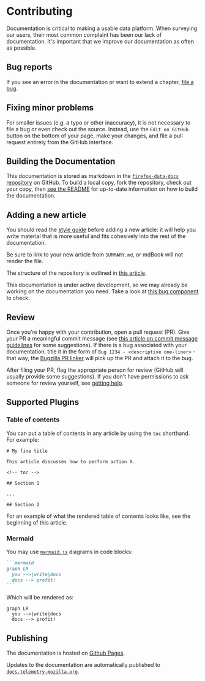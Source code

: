 # Contributing

Documentation is critical to making a usable data platform.
When surveying our users,
their most common complaint has been our lack of documentation.
It's important that we improve our documentation as often as possible.

<!-- toc -->

## Bug reports

If you see an error in the documentation or want to extend a chapter,
[file a bug](https://bugzilla.mozilla.org/enter_bug.cgi?assigned_to=nobody%40mozilla.org&bug_file_loc=http%3A%2F%2F&bug_ignored=0&bug_severity=normal&bug_status=NEW&cf_fx_iteration=---&cf_fx_points=---&component=Documentation%20and%20Knowledge%20Repo%20%28RTMO%29&contenttypemethod=autodetect&contenttypeselection=text%2Fplain&defined_groups=1&flag_type-4=X&flag_type-607=X&flag_type-800=X&flag_type-803=X&flag_type-916=X&form_name=enter_bug&maketemplate=Remember%20values%20as%20bookmarkable%20template&op_sys=Linux&priority=--&product=Data%20Platform%20and%20Tools&rep_platform=x86_64&target_milestone=---&version=unspecified).

## Fixing minor problems

For smaller issues (e.g. a typo or other inaccuracy), it is not necessary to file a bug or even
check out the source. Instead, use the `Edit on GitHub` button on the bottom of your page, make your changes, and file a pull request entirely from the GitHub interface.

## Building the Documentation

This documentation is stored as markdown in the
[`firefox-data-docs` repository](https://github.com/mozilla/firefox-data-docs) on GitHub. To build a local copy, fork the repository, check out your copy, then [see the README](https://github.com/mozilla/firefox-data-docs/blob/master/README.md#building-the-documentation) for up-to-date information on how to build the documentation.

## Adding a new article

You should read the [style guide](./style_guide.md) before adding a new article: it will help you write material that is more useful and fits cohesively into the rest of the documentation.

Be sure to link to your new article from `SUMMARY.md`, or mdBook will not render the file.

The structure of the repository is outlined in [this article](./structure.md).

This documentation is under active development,
so we may already be working on the documentation you need.
Take a look at
[this bug component](https://bugzilla.mozilla.org/buglist.cgi?product=Data%20Platform%20and%20Tools&component=Documentation%20and%20Knowledge%20Repo%20%28RTMO%29&resolution=---)
to check.

## Review

Once you're happy with your contribution, open a pull request (PR). Give your PR a meaningful commit message
(see [this article on commit message guidelines](https://chris.beams.io/posts/git-commit/) for some suggestions). If there is a bug associated with your documentation, title it in the form of `Bug 1234 - <descriptive one-liner>` - that way, the [Bugzilla PR linker](https://github.com/mozilla/github-bugzilla-pr-linker) will pick up the PR and attach it to the bug.

After filing your PR, flag the appropriate person for review
(GitHub will usually provide some suggestions). If you don't have permissions to ask someone for review yourself, see [getting help](../src/concepts/getting_help.md).

## Supported Plugins

### Table of contents

You can put a table of contents in any article by using the
`toc` shorthand. For example:

```
# My fine title

This article discusses how to perform action X.

<!-- toc -->

## Section 1

...

## Section 2
```

For an example of what the rendered table of contents looks like, see the beginning of this article.

### Mermaid

You may use [`mermaid.js`](https://mermaidjs.github.io/) diagrams in code blocks:

~~~md
```mermaid
graph LR
  you -->|write|docs
  docs --> profit!
```
~~~

Which will be rendered as:

```mermaid
graph LR
  you -->|write|docs
  docs --> profit!
```

## Publishing

The documentation is hosted on [Github Pages](https://pages.github.com/).

Updates to the documentation are automatically published to
[`docs.telemetry.mozilla.org`](https://docs.telemetry.mozilla.org).
